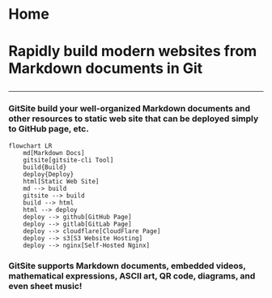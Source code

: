 # Home

# Rapidly build modern websites from Markdown documents in Git</p>

---

### GitSite build your well-organized Markdown documents and other resources to static web site that can be deployed simply to GitHub page, etc.

```mermaid
flowchart LR
    md[Markdown Docs]
    gitsite[gitsite-cli Tool]
    build{Build}
    deploy{Deploy}
    html[Static Web Site]
    md --> build
    gitsite --> build
    build --> html
    html --> deploy
    deploy --> github[GitHub Page]
    deploy --> gitlab[GitLab Page]
    deploy --> cloudflare[CloudFlare Page]
    deploy --> s3[S3 Website Hosting]
    deploy --> nginx[Self-Hosted Nginx]
```

### GitSite supports Markdown documents, embedded videos, mathematical expressions, ASCII art, QR code, diagrams, and even sheet music!

